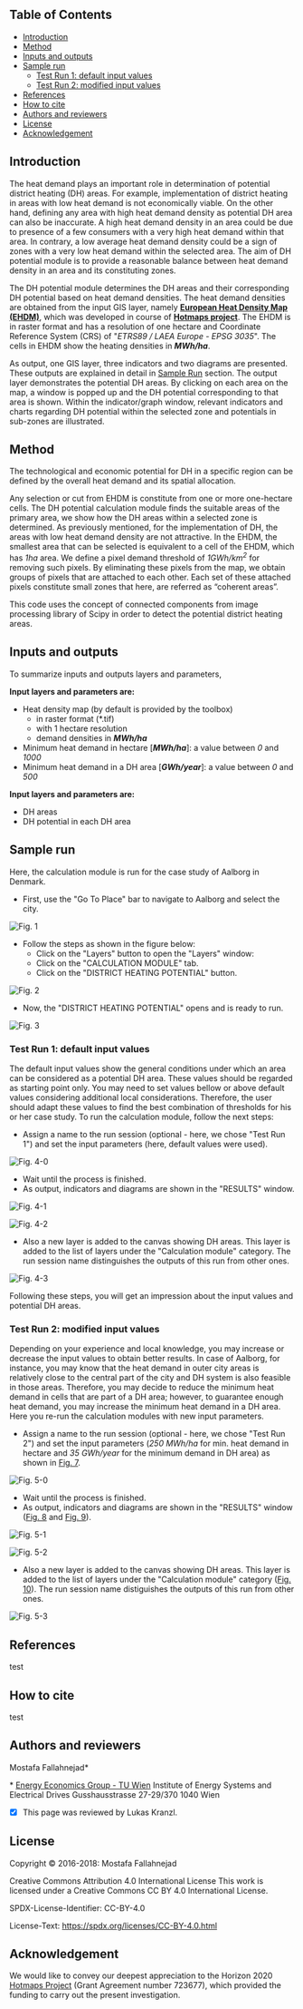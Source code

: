 ## Table of Contents

* [Introduction](https://github.com/HotMaps/hotmaps_wiki/wiki/CM---District-Heating-Potentials#introduction)
* [Method](https://github.com/HotMaps/hotmaps_wiki/wiki/CM---District-Heating-Potentials#Method)
* [Inputs and outputs](https://github.com/HotMaps/hotmaps_wiki/wiki/CM---District-Heating-Potentials#Inputs-and-outputs)
* [Sample run](https://github.com/HotMaps/hotmaps_wiki/wiki/CM---District-Heating-Potentials#Sample-run)
  * [Test Run 1: default input values](https://github.com/HotMaps/hotmaps_wiki/wiki/CM---District-Heating-Potentials#Test-Run-1-default-input-values)
  * [Test Run 2: modified input values](https://github.com/HotMaps/hotmaps_wiki/wiki/CM---District-Heating-Potentials#Test-Run-2-modified-input-values)
* [References](https://github.com/HotMaps/hotmaps_wiki/wiki/CM---District-Heating-Potentials#References)
* [How to cite](https://github.com/HotMaps/hotmaps_wiki/wiki/CM---District-Heating-Potentials#How-to-cite)
* [Authors and reviewers](https://github.com/HotMaps/hotmaps_wiki/wiki/CM---District-Heating-Potentials#Authors-and-reviewers)
* [License](https://github.com/HotMaps/hotmaps_wiki/wiki/CM---District-Heating-Potentials#License)
* [Acknowledgement](https://github.com/HotMaps/hotmaps_wiki/wiki/CM---District-Heating-Potentials#Acknowledgement)

## Introduction
The heat demand plays an important role in determination of potential district heating (DH) areas. For example, implementation of district heating in areas with low heat demand is not economically viable. On the other hand, defining any area with high heat demand density as potential DH area can also be inaccurate. A high heat demand density in an area could be due to presence of a few consumers with a very high heat demand within that area. In contrary, a low average heat demand density could be a sign of zones with a very low heat demand within the selected area. The aim of DH potential module is to provide a reasonable balance between heat demand density in an area and its constituting zones.

The DH potential module determines the DH areas and their corresponding DH potential based on heat demand densities. The heat demand densities are obtained from the input GIS layer, namely **[European Heat Density Map (EHDM)](https://gitlab.com/hotmaps/heat/heat_tot_curr_density)**, which was developed in course of  **[Hotmaps project](https://www.hotmaps-project.eu)**. The EHDM is in raster format and has a resolution of one hectare and Coordinate Reference System (CRS) of "_*ETRS89 / LAEA Europe - EPSG 3035*_". The cells in EHDM show the heating densities in _**MWh/ha**_.

As output, one GIS layer, three indicators and two diagrams are presented. These outputs are explained in detail in [Sample Run](https://github.com/HotMaps/hotmaps_wiki/wiki/CM---District-Heating-Potentials#Sample-Run) section. The output layer demonstrates the potential DH areas. By clicking on each area on the map, a window is popped up and the DH potential corresponding to that area is shown. Within the indicator/graph window, relevant indicators and charts regarding DH potential within the selected zone and potentials in sub-zones are illustrated.


## Method

The technological and economic potential for DH in a specific region can be defined by the overall heat demand and its spatial allocation.


Any selection or cut from EHDM is constitute from one or more one-hectare cells. The DH potential calculation module finds the suitable areas of the primary area, we show how the DH areas within a selected zone is determined. As previously mentioned, for the implementation of DH, the areas with low heat demand density are not attractive. In the EHDM, the smallest area that can be selected is equivalent to a cell of the EHDM, which has _*1ha*_ area. We define a pixel demand threshold of _*1GWh/km<sup>2*_ for removing such pixels.
By eliminating these pixels from the map, we obtain groups of pixels that are attached to each other. Each set of these attached pixels constitute small zones that here, are referred as “coherent areas”. 


This code uses the concept of connected components from image processing library of Scipy in order to detect the potential district heating areas.


## Inputs and outputs
To summarize inputs and outputs layers and parameters,

**Input layers and parameters are:**

* Heat density map (by default is provided by the toolbox)
  * in raster format (\*.tif)
  * with 1 hectare resolution
  * demand densities in _**MWh/ha**_
* Minimum heat demand in hectare [_**MWh/ha**_]: a value between _*0*_ and _*1000*_
* Minimum heat demand in a DH area [_**GWh/year**_]: a value between _*0*_ and _*500*_

**Input layers and parameters are:**

* DH areas
* DH potential in each DH area


## Sample run
Here, the calculation module is run for the case study of Aalborg in Denmark.

* First, use the "Go To Place" bar to navigate to Aalborg and select the city.

![Fig. 1](https://github.com/HotMaps/hotmaps_wiki/blob/master//Images/cm_dh_potential/1.png "Navigate to a location")

* Follow the steps as shown in the figure below:
  * Click on the "Layers" button to open the "Layers" window:
  * Click on the "CALCULATION MODULE" tab.
  * Click on the "DISTRICT HEATING POTENTIAL" button.

![Fig. 2](https://github.com/HotMaps/hotmaps_wiki/blob/master//Images/cm_dh_potential/2.png "Calculation module tab")

* Now, the "DISTRICT HEATING POTENTIAL" opens and is ready to run.

![Fig. 3](https://github.com/HotMaps/hotmaps_wiki/blob/master//Images/cm_dh_potential/3.png "NDISTRICT HEATING POTENTIAL")


### Test Run 1: default input values

The default input values show the general conditions under which an area can be considered as a potential DH area. These values should be regarded as starting point only. You may need to set values bellow or above default values considering additional local considerations. Therefore, the user should adapt these values to find the best combination of thresholds for his or her case study.
To run the calculation module, follow the next steps:

* Assign a name to the run session (optional - here, we chose "Test Run 1") and set the input parameters (here, default values were used).

![Fig. 4-0](https://github.com/HotMaps/hotmaps_wiki/blob/master//Images/cm_dh_potential/4-0.png "Name the run session")

* Wait until the process is finished.
* As output, indicators and diagrams are shown in the "RESULTS" window.

![Fig. 4-1](https://github.com/HotMaps/hotmaps_wiki/blob/master//Images/cm_dh_potential/4-1.png "INDICATORS tab")

![Fig. 4-2](https://github.com/HotMaps/hotmaps_wiki/blob/master//Images/cm_dh_potential/4-2.png "GRAPHICS tab")

* Also a new layer is added to the canvas showing DH areas. This layer is added to the list of layers under the "Calculation module" category. The run session name distinguishes the outputs of this run from other ones.

![Fig. 4-3](https://github.com/HotMaps/hotmaps_wiki/blob/master//Images/cm_dh_potential/4-3.png "Calculation module layers")

Following these steps, you will get an impression about the input values and potential DH areas.


### Test Run 2: modified input values

Depending on your experience and  local knowledge, you may increase or decrease the input values to obtain better results. In case of Aalborg, for instance, you may know that the heat demand in outer city areas is relatively close to the central part of the city and DH system is also feasible in those areas. Therefore, you may decide to reduce the minimum heat demand in cells that are part of a DH area; however, to guarantee enough heat demand, you may increase the minimum heat demand in a DH area. Here you re-run the calculation modules with new input parameters.

* Assign a name to the run session (optional - here, we chose "Test Run 2") and set the input parameters (_*250 MWh/ha*_ for min. heat demand in hectare and _*35 GWh/year*_ for the minimum demand in DH area) as shown in [Fig. 7]().

![Fig. 5-0](https://github.com/HotMaps/hotmaps_wiki/blob/master//Images/cm_dh_potential/5-0.png "Name the run session")

* Wait until the process is finished.
* As output, indicators and diagrams are shown in the "RESULTS" window ([Fig. 8]() and [Fig. 9]()).

![Fig. 5-1](https://github.com/HotMaps/hotmaps_wiki/blob/master//Images/cm_dh_potential/5-1.png "INDICATORS tab")

![Fig. 5-2](https://github.com/HotMaps/hotmaps_wiki/blob/master//Images/cm_dh_potential/5-2.png "GRAPHICS tab")

* Also a new layer is added to the canvas showing DH areas. This layer is added to the list of layers under the "Calculation module" category ([Fig. 10]()). The run session name distiguishes the outputs of this run from other ones.

![Fig. 5-3](https://github.com/HotMaps/hotmaps_wiki/blob/master//Images/cm_dh_potential/5-3.png "Calculation module layers")



## References

test



## How to cite

test


## Authors and reviewers
Mostafa Fallahnejad\*

\* [Energy Economics Group - TU Wien](https://eeg.tuwien.ac.at/)
Institute of Energy Systems and Electrical Drives
Gusshausstrasse 27-29/370
1040 Wien

- [X] This page was reviewed by Lukas Kranzl.

## License
Copyright © 2016-2018: Mostafa Fallahnejad

Creative Commons Attribution 4.0 International License
This work is licensed under a Creative Commons CC BY 4.0 International License.

SPDX-License-Identifier: CC-BY-4.0

License-Text: https://spdx.org/licenses/CC-BY-4.0.html


## Acknowledgement
We would like to convey our deepest appreciation to the Horizon 2020 [Hotmaps Project](https://www.hotmaps-project.eu) (Grant Agreement number 723677), which provided the funding to carry out the present investigation.
